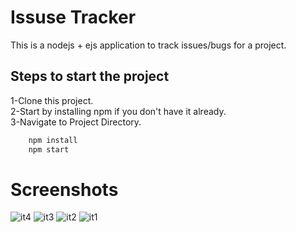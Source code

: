 
# Issuse Tracker

This is a nodejs + ejs  application to track issues/bugs for a project.

## Steps to start the project

1-Clone this project.           
2-Start by installing npm if you don't have it already.  
3-Navigate to Project Directory.

```bash
    npm install
    npm start

```
# Screenshots
![it4](https://github.com/deevesh11nov/issusetracker/assets/127090783/fc3a264d-bb3a-449a-be5a-4ef2aa9134a8)
![it3](https://github.com/deevesh11nov/issusetracker/assets/127090783/6f3d7700-b4cc-422e-a7fd-b6a301cb5218)
![it2](https://github.com/deevesh11nov/issusetracker/assets/127090783/363884ec-4644-4145-88b8-32a24bd1689d)
![it1](https://github.com/deevesh11nov/issusetracker/assets/127090783/37bda6d1-de44-4cad-b1b2-b1df30c6ebe8)

